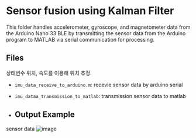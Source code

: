 # Sensor fusion using Kalman Filter

This folder handles accelerometer, gyroscope, and magnetometer data from the Arduino Nano 33 BLE by transmitting the sensor data from the Arduino program to MATLAB via serial communication for processing.



## Files
상태변수 위치, 속도를 이용해 위치 추정.
- `imu_data_receive_to_arduino.m`: recevie sensor data by arduino serial
- `imu_dataa_transmission_to_matlab`: transmission sensor data to matlab




- ## Output Example

sensor data 
![image](https://github.com/user-attachments/assets/81c7cdbd-67f2-4978-9eee-4c95106e771b)



